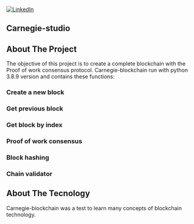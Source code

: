 [![LinkedIn][linkedin-shield]][linkedin-url]


<!-- Carnegie-studio -->
## Carnegie-studio

<!-- ABOUT THE PROJECT -->
## About The Project

The objective of this project is to create a complete blockchain with the Proof of work consensus protocol.
Carnegie-blockchain run with python 3.8.9 version and contains these functions:

### Create a new block


### Get previous block 


### Get block by index


### Proof of work consensus


### Block hashing


### Chain validator


<!-- ABOUT THE TECNOLOGY -->
## About The Tecnology

Carnegie-blockchain was a test to learn many concepts of blockchain technology.


<!-- MARKDOWN LINKS & IMAGES -->
<!-- https://www.markdownguide.org/basic-syntax/#reference-style-links -->

[linkedin-shield]: https://img.shields.io/badge/-LinkedIn-black.svg?style=for-the-badge&logo=linkedin&colorB=0a66c2
[linkedin-url]: https://www.linkedin.com/in/facundo-zerbinatti
